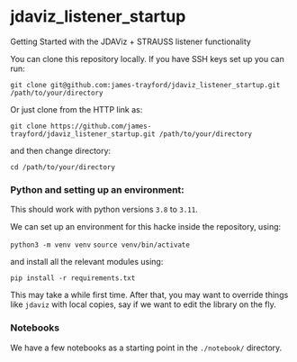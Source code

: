 # jdaviz_listener_startup
Getting Started with the JDAViz + STRAUSS listener functionality 

You can clone this repository locally. If you have SSH keys set up you can run:

`git clone git@github.com:james-trayford/jdaviz_listener_startup.git /path/to/your/directory`

Or just clone from the HTTP link as:

`git clone https://github.com/james-trayford/jdaviz_listener_startup.git /path/to/your/directory`

and then change directory:

`cd /path/to/your/directory`

### Python and setting up an environment:

This should work with python versions `3.8` to `3.11`.

We can set up an environment for this hacke inside the repository, using:

`python3 -m venv venv`
`source venv/bin/activate`

and install all the relevant modules using:

`pip install -r requirements.txt`

This may take a while first time. After that, you may want to override things like `jdaviz` with local copies, say if we want to edit the library on the fly. 

### Notebooks

We have a few notebooks as a starting point in the `./notebook/` directory.

